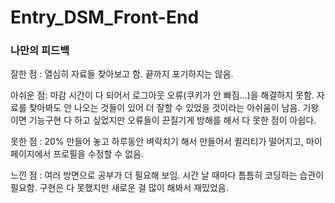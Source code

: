# Entry_DSM_Front-End

### 나만의 피드백

잘한 점 : 열심히 자료들 찾아보고 함.
         끝까지 포기하지는 않음.

아쉬운 점: 마감 시간이 다 되어서 로그아웃 오류(쿠키가 안 빠짐...)을 해결하지 못함.
           자료를 찾아봐도 안 나오는 것들이 있어 더 잘할 수 있었을 것이라는 아쉬움이 남음.
           기왕이면 기능구현 다 하고 싶었지만 오류들이 끈질기게 방해를 해서 다 못한 점이 아쉽다.

못한 점 : 20% 만들어 놓고 하루동안 벼락치기 해서 만들어서 퀼리티가 떨어지고,
          마이페이지에서 프로필을 수정할 수 없음.

느낀 점 : 여러 방면으로 공부가 더 필요해 보임.
          시간 날 때마다 틈틈히 코딩하는 습관이 필요함.
          구현은 다 못했지만 새로운 걸 많이 해봐서 재밌었음.
